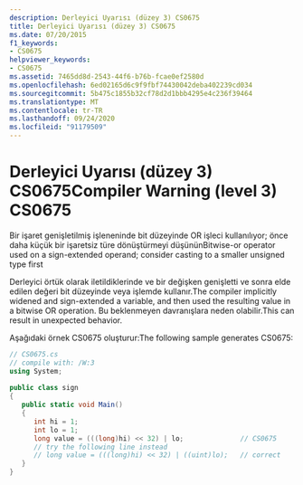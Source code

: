 ```yaml
---
description: Derleyici Uyarısı (düzey 3) CS0675
title: Derleyici Uyarısı (düzey 3) CS0675
ms.date: 07/20/2015
f1_keywords:
- CS0675
helpviewer_keywords:
- CS0675
ms.assetid: 7465dd8d-2543-44f6-b76b-fcae0ef2580d
ms.openlocfilehash: 6ed02165d6c9f9fbf74430042deba402239cd034
ms.sourcegitcommit: 5b475c1855b32cf78d2d1bbb4295e4c236f39464
ms.translationtype: MT
ms.contentlocale: tr-TR
ms.lasthandoff: 09/24/2020
ms.locfileid: "91179509"
---
```

# <a name="compiler-warning-level-3-cs0675"></a><span data-ttu-id="238a3-103">Derleyici Uyarısı (düzey 3) CS0675</span><span class="sxs-lookup"><span data-stu-id="238a3-103">Compiler Warning (level 3) CS0675</span></span>

<span data-ttu-id="238a3-104">Bir işaret genişletilmiş işleneninde bit düzeyinde OR işleci kullanılıyor; önce daha küçük bir işaretsiz türe dönüştürmeyi düşünün</span><span class="sxs-lookup"><span data-stu-id="238a3-104">Bitwise-or operator used on a sign-extended operand; consider casting to a smaller unsigned type first</span></span>  
  
 <span data-ttu-id="238a3-105">Derleyici örtük olarak iletildiklerinde ve bir değişken genişletti ve sonra elde edilen değeri bit düzeyinde veya işlemde kullanır.</span><span class="sxs-lookup"><span data-stu-id="238a3-105">The compiler implicitly widened and sign-extended a variable, and then used the resulting value in a bitwise OR operation.</span></span> <span data-ttu-id="238a3-106">Bu beklenmeyen davranışlara neden olabilir.</span><span class="sxs-lookup"><span data-stu-id="238a3-106">This can result in unexpected behavior.</span></span>  
  
 <span data-ttu-id="238a3-107">Aşağıdaki örnek CS0675 oluşturur:</span><span class="sxs-lookup"><span data-stu-id="238a3-107">The following sample generates CS0675:</span></span>  
  
```csharp  
// CS0675.cs  
// compile with: /W:3  
using System;  
  
public class sign  
{  
   public static void Main()  
   {  
      int hi = 1;  
      int lo = 1;  
      long value = (((long)hi) << 32) | lo;              // CS0675  
      // try the following line instead  
      // long value = (((long)hi) << 32) | ((uint)lo);   // correct  
   }  
}  
```
